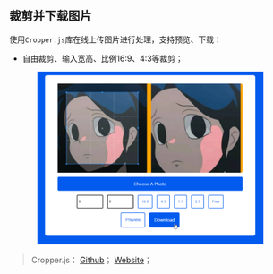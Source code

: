 ## 裁剪并下载图片

使用`Cropper.js`库在线上传图片进行处理，支持预览、下载：
  * 自由裁剪、输入宽高、比例16:9、4:3等裁剪；

<p align=center>
<img
  src="./crop-preview.png" 
  alt="crop-preview"
  width="80%" 
/>
</p>

> Cropper.js：
> [Github](https://github.com/fengyuanchen/cropperjs)；
> [Website](https://fengyuanchen.github.io/cropperjs/)；
